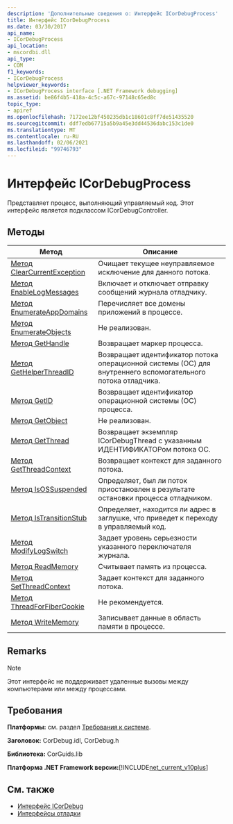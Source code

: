 ```yaml
---
description: 'Дополнительные сведения о: Интерфейс ICorDebugProcess'
title: Интерфейс ICorDebugProcess
ms.date: 03/30/2017
api_name:
- ICorDebugProcess
api_location:
- mscordbi.dll
api_type:
- COM
f1_keywords:
- ICorDebugProcess
helpviewer_keywords:
- ICorDebugProcess interface [.NET Framework debugging]
ms.assetid: be86f4b5-418a-4c5c-a67c-97148c65ed8c
topic_type:
- apiref
ms.openlocfilehash: 7172ee12bf450235db1c18601c8ff7de51435520
ms.sourcegitcommit: ddf7edb67715a5b9a45e3dd44536dabc153c1de0
ms.translationtype: MT
ms.contentlocale: ru-RU
ms.lasthandoff: 02/06/2021
ms.locfileid: "99746793"
---
```

# <a name="icordebugprocess-interface"></a>Интерфейс ICorDebugProcess

Представляет процесс, выполняющий управляемый код. Этот интерфейс является подклассом ICorDebugController.  
  
## <a name="methods"></a>Методы  
  
|Метод|Описание|  
|------------|-----------------|  
|[Метод ClearCurrentException](icordebugprocess-clearcurrentexception-method.md)|Очищает текущее неуправляемое исключение для данного потока.|  
|[Метод EnableLogMessages](icordebugprocess-enablelogmessages-method.md)|Включает и отключает отправку сообщений журнала отладчику.|  
|[Метод EnumerateAppDomains](icordebugprocess-enumerateappdomains-method.md)|Перечисляет все домены приложений в процессе.|  
|[Метод EnumerateObjects](icordebugprocess-enumerateobjects-method.md)|Не реализован.|  
|[Метод GetHandle](icordebugprocess-gethandle-method.md)|Возвращает маркер процесса.|  
|[Метод GetHelperThreadID](icordebugprocess-gethelperthreadid-method.md)|Возвращает идентификатор потока операционной системы (ОС) для внутреннего вспомогательного потока отладчика.|  
|[Метод GetID](icordebugprocess-getid-method.md)|Возвращает идентификатор операционной системы (ОС) процесса.|  
|[Метод GetObject](icordebugprocess-getobject-method.md)|Не реализован.|  
|[Метод GetThread](icordebugprocess-getthread-method.md)|Возвращает экземпляр ICorDebugThread с указанным ИДЕНТИФИКАТОРом потока ОС.|  
|[Метод GetThreadContext](icordebugprocess-getthreadcontext-method.md)|Возвращает контекст для заданного потока.|  
|[Метод IsOSSuspended](icordebugprocess-isossuspended-method.md)|Определяет, был ли поток приостановлен в результате остановки процесса отладчиком.|  
|[Метод IsTransitionStub](icordebugprocess-istransitionstub-method.md)|Определяет, находится ли адрес в заглушке, что приведет к переходу в управляемый код.|  
|[Метод ModifyLogSwitch](icordebugprocess-modifylogswitch-method.md)|Задает уровень серьезности указанного переключателя журнала.|  
|[Метод ReadMemory](icordebugprocess-readmemory-method.md)|Считывает память из процесса.|  
|[Метод SetThreadContext](icordebugprocess-setthreadcontext-method.md)|Задает контекст для заданного потока.|  
|[Метод ThreadForFiberCookie](icordebugprocess-threadforfibercookie-method.md)|Не рекомендуется.|  
|[Метод WriteMemory](icordebugprocess-writememory-method.md)|Записывает данные в область памяти в процессе.|  
  
## <a name="remarks"></a>Remarks  
  
> [!NOTE]
> Этот интерфейс не поддерживает удаленные вызовы между компьютерами или между процессами.  
  
## <a name="requirements"></a>Требования  

 **Платформы:** см. раздел [Требования к системе](../../get-started/system-requirements.md).  
  
 **Заголовок:** CorDebug.idl, CorDebug.h  
  
 **Библиотека:** CorGuids.lib  
  
 **Платформа .NET Framework версии:**[!INCLUDE[net_current_v10plus](../../../../includes/net-current-v10plus-md.md)]  
  
## <a name="see-also"></a>См. также

- [Интерфейс ICorDebug](icordebug-interface.md)
- [Интерфейсы отладки](debugging-interfaces.md)
